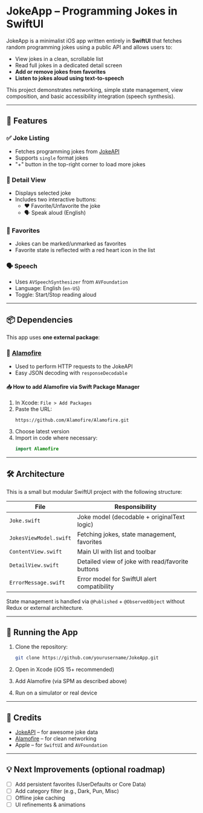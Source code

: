 # JokeApp – Programming Jokes in SwiftUI

JokeApp is a minimalist iOS app written entirely in **SwiftUI** that fetches random programming jokes using a public API and allows users to:

- View jokes in a clean, scrollable list
- Read full jokes in a dedicated detail screen
- **Add or remove jokes from favorites**
- **Listen to jokes aloud using text-to-speech**

This project demonstrates networking, simple state management, view composition, and basic accessibility integration (speech synthesis).

---

## 🚀 Features

### ✅ Joke Listing
- Fetches programming jokes from [JokeAPI](https://jokeapi.dev/)
- Supports `single` format jokes
- "+" button in the top-right corner to load more jokes

### 🧠 Detail View
- Displays selected joke
- Includes two interactive buttons:
  - ❤️ Favorite/Unfavorite the joke
  - 🗣️ Speak aloud (English)

### 📌 Favorites
- Jokes can be marked/unmarked as favorites
- Favorite state is reflected with a red heart icon in the list

### 🗣️ Speech
- Uses `AVSpeechSynthesizer` from `AVFoundation`
- Language: English (`en-US`)
- Toggle: Start/Stop reading aloud

---

## 📦 Dependencies

This app uses **one external package**:

### 🔗 [Alamofire](https://github.com/Alamofire/Alamofire)
- Used to perform HTTP requests to the JokeAPI
- Easy JSON decoding with `responseDecodable`

#### 📥 How to add Alamofire via Swift Package Manager
1. In Xcode: `File > Add Packages`
2. Paste the URL:
   ```
   https://github.com/Alamofire/Alamofire.git
   ```
3. Choose latest version
4. Import in code where necessary:
   ```swift
   import Alamofire
   ```

---

## 🛠 Architecture

This is a small but modular SwiftUI project with the following structure:

| File                  | Responsibility                                     |
|-----------------------|-----------------------------------------------------|
| `Joke.swift`          | Joke model (decodable + originalText logic)        |
| `JokesViewModel.swift` | Fetching jokes, state management, favorites         |
| `ContentView.swift`   | Main UI with list and toolbar                      |
| `DetailView.swift`    | Detailed view of joke with read/favorite buttons   |
| `ErrorMessage.swift`  | Error model for SwiftUI alert compatibility        |

State management is handled via `@Published` + `@ObservedObject` without Redux or external architecture.

---

## 🔧 Running the App

1. Clone the repository:
   ```bash
   git clone https://github.com/yourusername/JokeApp.git
   ```

2. Open in Xcode (iOS 15+ recommended)
3. Add Alamofire (via SPM as described above)
4. Run on a simulator or real device

---


## 🤝 Credits

- [JokeAPI](https://jokeapi.dev/) – for awesome joke data
- [Alamofire](https://github.com/Alamofire/Alamofire) – for clean networking
- Apple – for `SwiftUI` and `AVFoundation`

---



## 💡 Next Improvements (optional roadmap)

- [ ] Add persistent favorites (UserDefaults or Core Data)
- [ ] Add category filter (e.g., Dark, Pun, Misc)
- [ ] Offline joke caching
- [ ] UI refinements & animations
